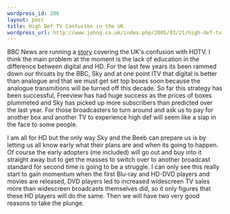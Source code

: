 ```yaml
--- 
wordpress_id: 286
layout: post
title: High Def TV Confusion in the UK
wordpress_url: http://www.johng.co.uk/index.php/2005/03/21/high-def-tv-confusion-in-the-uk/
---
```

BBC News are running a <a href="http://news.bbc.co.uk/1/hi/technology/4361543.stm">story</a> covering the UK's confusion with HDTV. I think the main problem at the moment is the lack of education in the difference between digital and HD. For the last few years its been rammed down our throats by the BBC, Sky and at one point ITV that digital is better than analogue and that we must get set top boxes soon because the analogue transmitions will be turned off this decade. So far this strategy has been successful, Freeview has had huge success as the prices of boxes plummeted and Sky has picked up more subscribers than predicted over the last year. For those broadcasters to turn around and ask us to pay for another box and another TV to experience high def will seem like a slap in the face to some people.

I am all for HD but the only way Sky and the Beeb can prepare us is by letting us all know early what their plans are and when its going to happen. Of course the early adopters (me included) will go out and buy into it straight away but to get the masses to switch over to another broadcast standard for second time is going to be a struggle. I can only see this really start to gain momentum when the first Blu-ray and HD-DVD players and movies are released, DVD players led to increased widescreen TV sales more than widescreen broadcasts themselves did, so it only figures that these HD players will do the same. Then we will have two very good reasons to take the plunge.
